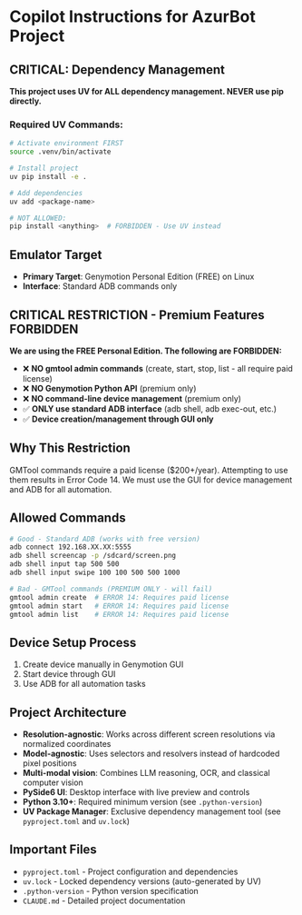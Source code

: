 # Copilot Instructions for AzurBot Project

## CRITICAL: Dependency Management
**This project uses UV for ALL dependency management. NEVER use pip directly.**

### Required UV Commands:
```bash
# Activate environment FIRST
source .venv/bin/activate

# Install project
uv pip install -e .

# Add dependencies
uv add <package-name>

# NOT ALLOWED:
pip install <anything>  # FORBIDDEN - Use UV instead
```

## Emulator Target
- **Primary Target**: Genymotion Personal Edition (FREE) on Linux
- **Interface**: Standard ADB commands only

## CRITICAL RESTRICTION - Premium Features FORBIDDEN
**We are using the FREE Personal Edition. The following are FORBIDDEN:**
- ❌ **NO gmtool admin commands** (create, start, stop, list - all require paid license)
- ❌ **NO Genymotion Python API** (premium only)
- ❌ **NO command-line device management** (premium only)
- ✅ **ONLY use standard ADB interface** (adb shell, adb exec-out, etc.)
- ✅ **Device creation/management through GUI only**

## Why This Restriction
GMTool commands require a paid license ($200+/year). Attempting to use them results in Error Code 14.
We must use the GUI for device management and ADB for all automation.

## Allowed Commands
```bash
# Good - Standard ADB (works with free version)
adb connect 192.168.XX.XX:5555
adb shell screencap -p /sdcard/screen.png
adb shell input tap 500 500
adb shell input swipe 100 100 500 500 1000

# Bad - GMTool commands (PREMIUM ONLY - will fail)
gmtool admin create  # ERROR 14: Requires paid license
gmtool admin start   # ERROR 14: Requires paid license
gmtool admin list    # ERROR 14: Requires paid license
```

## Device Setup Process
1. Create device manually in Genymotion GUI
2. Start device through GUI
3. Use ADB for all automation tasks

## Project Architecture
- **Resolution-agnostic**: Works across different screen resolutions via normalized coordinates
- **Model-agnostic**: Uses selectors and resolvers instead of hardcoded pixel positions
- **Multi-modal vision**: Combines LLM reasoning, OCR, and classical computer vision
- **PySide6 UI**: Desktop interface with live preview and controls
- **Python 3.10+**: Required minimum version (see `.python-version`)
- **UV Package Manager**: Exclusive dependency management tool (see `pyproject.toml` and `uv.lock`)

## Important Files
- `pyproject.toml` - Project configuration and dependencies
- `uv.lock` - Locked dependency versions (auto-generated by UV)
- `.python-version` - Python version specification
- `CLAUDE.md` - Detailed project documentation